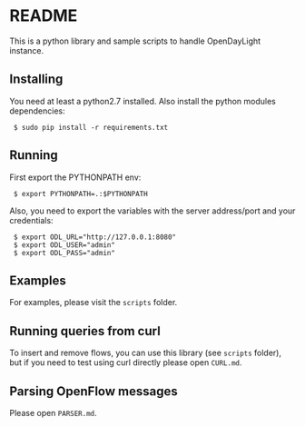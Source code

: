 # README

This is a python library and sample scripts to handle OpenDayLight instance.

## Installing

You need at least a python2.7 installed. Also install the python modules
dependencies:

```
 $ sudo pip install -r requirements.txt
```

## Running

First export the PYTHONPATH env:

```
 $ export PYTHONPATH=.:$PYTHONPATH
```

Also, you need to export the variables with the server address/port and your
credentials:

```
 $ export ODL_URL="http://127.0.0.1:8080"
 $ export ODL_USER="admin"
 $ export ODL_PASS="admin"
```

## Examples

For examples, please visit the `scripts` folder.

## Running queries from curl

To insert and remove flows, you can use this library (see `scripts` folder), but
if you need to test using curl directly please open `CURL.md`.

## Parsing OpenFlow messages

Please open `PARSER.md`.
